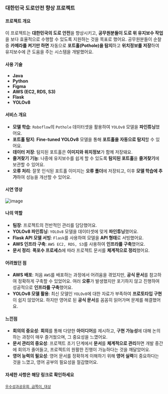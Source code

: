 ### 대한민국 도로안전 향상 프로젝트

#### 프로젝트 개요
이 프로젝트는 **대한민국의 도로 안전**을 향상시키고, **공무원분들이 도로 위 유지보수 작업**을 보다 효율적으로 수행할 수 있도록 지원하는 것을 목표로 했어요. 공무원분들이 순찰 중 **카메라를 켜기만 하면** 자동으로 **포트홀(Pothole)을 탐지**하고 **위치정보를 저장**하여 유지보수에 큰 도움을 주는 시스템을 개발했어요.

#### 사용 기술
- **Java**
- **Python**
- **Figma**
- **AWS (EC2, RDS, S3)**
- **Flask**
- **YOLOv8**

#### 서비스 개요
- **모델 학습**: `Roboflow`의 `Pothole` 데이터셋을 활용하여 `YOLOv8` 모델을 **파인튜닝**했어요.
- **포트홀 탐지**: **Fine-tuned YOLOv8** 모델을 통해 **포트홀을 자동으로 탐지**할 수 있어요.
- **데이터 저장**: 탐지된 포트홀은 **이미지와 위치정보**가 함께 저장돼요.
- **즐겨찾기 기능**: 나중에 유지보수를 쉽게 할 수 있도록 **탐지된 포트홀**을 **즐겨찾기**에 보관할 수 있어요.
- **오류 처리**: 잘못 인식된 포트홀 이미지는 **오류 폴더**에 저장되고, 이후 **모델 학습에 추가**하여 성능을 개선할 수 있어요.

#### 시연 영상
![image](https://github.com/user-attachments/assets/764a93b6-21da-4162-844d-150a9f49b4c6)

#### 나의 역할
- **팀장**: 프로젝트의 전반적인 관리를 담당했어요.
- **YOLOv8 파인튜닝**: `YOLOv8` 모델을 데이터셋에 맞게 **파인튜닝**했어요.
- **Flask API 모델 서빙**: `Flask`를 사용하여 모델을 **API 형태**로 서빙했어요.
- **AWS 인프라 구축**: `AWS EC2, RDS, S3`를 사용하여 **인프라를 구축**했어요.
- **문서 정리**: **폭포수 프로세스**에 따라 프로젝트 문서를 **체계적으로 정리**했어요.

#### 어려웠던 점
- **AWS 배포**: 처음 `AWS`를 배포하는 과정에서 어려움을 겪었지만, **공식 문서**를 참고하여 정확하게 구축할 수 있었어요. 여러 **오류**가 발생했지만 포기하지 않고 진행하여 성공적으로 **인프라를 구축**했어요.
- **YOLOv8 모델 활용**: 최신 모델인 `YOLOv8`에 대한 자료가 부족하여 **프로토타입 구현**이 쉽지 않았어요. 하지만 영어로 된 **공식 문서**를 꼼꼼히 읽어가며 문제를 해결했어요.

#### 느낀점
- **회의의 중요성**: **회의**를 통해 다양한 **아이디어**를 제시하고, **구현 가능성**에 대해 논의하는 과정이 매우 즐거웠으며, 그 중요성을 느꼈어요.
- **문서 관리의 중요성**: 프로젝트 초기 단계에서 **문서**를 **체계적으로 관리**하면 개발 중간에 회의가 줄어들고, 프로젝트의 원활한 진행이 가능하다는 것을 깨달았어요.
- **영어 능력의 필요성**: 영어 문서를 정확하게 이해하기 위해 **영어 실력**이 중요하다는 것을 느꼈고, 영어 공부의 필요성을 절감했어요.

#### 자세한 사항은 해당 링크로 확인하세요

[`우수성과공유회 금쪽이_대상`](https://github.com/DINOQOS/dotami_project)
